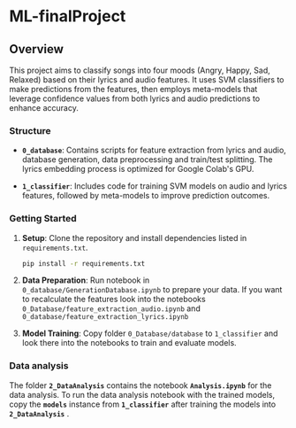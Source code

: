 # ML-finalProject

## Overview

This project aims to classify songs into four moods (Angry, Happy, Sad, Relaxed) based on their lyrics and audio features. It uses SVM classifiers to make predictions from the features, then employs meta-models that leverage confidence values from both lyrics and audio predictions to enhance accuracy.

### Structure

- **`0_database`**: Contains scripts for feature extraction from lyrics and audio, database generation, data preprocessing and train/test splitting. The lyrics embedding process is optimized for Google Colab's GPU.

- **`1_classifier`**: Includes code for training SVM models on audio and lyrics features, followed by meta-models to improve prediction outcomes. 

### Getting Started

1. **Setup**: Clone the repository and install dependencies listed in `requirements.txt`.

   ```bash
   pip install -r requirements.txt
   ```

2. **Data Preparation**: Run notebook in `0_database/GenerationDatabase.ipynb` to prepare your data. If you want to recalculate the features look into the notebooks `0_Database/feature_extraction_audio.ipynb` and `0_database/feature_extraction_lyrics.ipynb`

3. **Model Training**: Copy folder `0_Database/database` to `1_classifier` and look there into the notebooks to train and evaluate models.

 ### Data analysis

The folder **`2_DataAnalysis`** contains the notebook **`Analysis.ipynb`** for the data analysis. To run the data analysis notebook with the trained models, copy the **`models`** instance from **`1_classifier`** after training the models into **`2_DataAnalysis`** .

